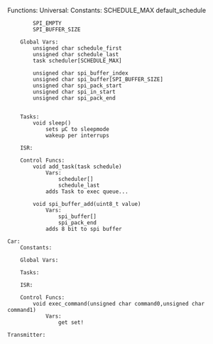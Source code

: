 Functions:
    Universal:
        Constants:
            SCHEDULE_MAX
            default_schedule

            SPI_EMPTY
            SPI_BUFFER_SIZE

        Global Vars:
            unsigned char schedule_first
            unsigned char schedule_last
            task scheduler[SCHEDULE_MAX]

            unsigned char spi_buffer_index
            unsigned char spi_buffer[SPI_BUFFER_SIZE]
            unsigned char spi_pack_start
            unsigned char spi_in_start
            unsigned char spi_pack_end


        Tasks:
            void sleep()
                sets µC to sleepmode
                wakeup per interrups
            
        ISR:

        Control Funcs:
            void add_task(task schedule)
                Vars:
                    scheduler[]
                    schedule_last
                adds Task to exec queue...

            void spi_buffer_add(uint8_t value)
                Vars:
                    spi_buffer[]
                    spi_pack_end
                adds 8 bit to spi buffer
                
    Car:
        Constants:

        Global Vars:
            
        Tasks:
            
        ISR:

        Control Funcs: 
            void exec_command(unsigned char command0,unsigned char command1)
                Vars:
                    get set!
                
    Transmitter:
